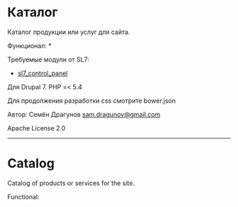 # Каталог

Каталог продукции или услуг для сайта.

Функционал:
* 

Требуемые модули от SL7:
* [sl7_control_panel](https://github.com/SemyonDragunov/sl7_control_panel)

Для Drupal 7. PHP =< 5.4

Для продолжения разработки css смотрите bower.json

Автор: Семён Драгунов [sam.dragunov@gmail.com](sam.dragunov@gmail.com)

Apache License 2.0

***
# Catalog

Catalog of products or services for the site.

Functional:
